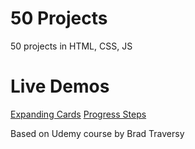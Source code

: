 # 50 Projects
50 projects in HTML, CSS, JS

# Live Demos
[Expanding Cards](https://tgstern.github.io/50projects/1-ExpandingCards/)
[Progress Steps](https://tgstern.github.io/50projects/2-ProgressSteps/)

Based on Udemy course by Brad Traversy
